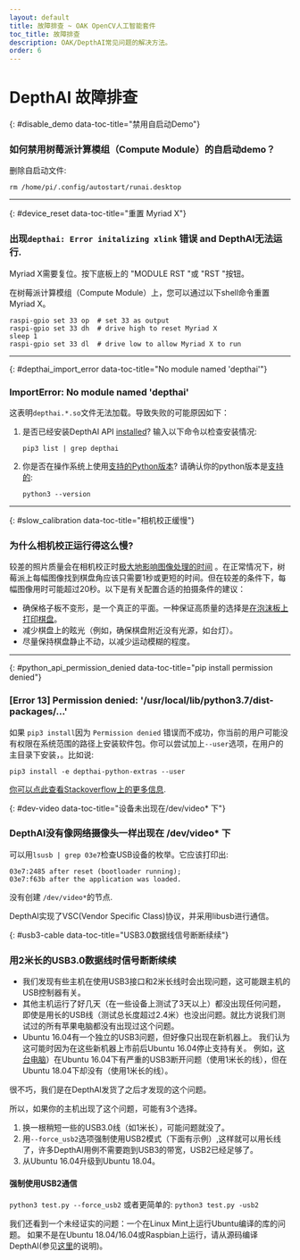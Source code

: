 ```yaml
---
layout: default
title: 故障排查 ~ OAK OpenCV人工智能套件
toc_title: 故障排查
description: OAK/DepthAI常见问题的解决方法。
order: 6
---
```


# DepthAI 故障排查

{: #disable_demo data-toc-title="禁用自启动Demo"}
### 如何禁用树莓派计算模组（Compute Module）的自启动demo？

删除自启动文件:

```
rm /home/pi/.config/autostart/runai.desktop
```
<hr/>

{: #device_reset data-toc-title="重置 Myriad X"}
### 出现`depthai: Error initalizing xlink` 错误 and DepthAI无法运行.

Myriad X需要复位。按下底板上的 "MODULE RST "或 "RST "按钮。

在树莓派计算模组（Compute Module）上，您可以通过以下shell命令重置Myriad X。

```
raspi-gpio set 33 op  # set 33 as output
raspi-gpio set 33 dh  # drive high to reset Myriad X
sleep 1
raspi-gpio set 33 dl  # drive low to allow Myriad X to run
```

<hr/>

{: #depthai_import_error data-toc-title="No module named 'depthai'"}
### ImportError: No module named 'depthai'

这表明`depthai.*.so`文件无法加载。导致失败的可能原因如下：

1. 是否已经安装DepthAI API [installed](https://docs.luxonis.com/api/)? 输入以下命令以检查安装情况:
    ```
    pip3 list | grep depthai
    ```
2. 你是否在操作系统上使用[支持的Python版本](/api/#python_version)? 请确认你的python版本是[支持的](/api/#python_version):
    ```
    python3 --version
    ```

<hr/>

{: #slow_calibration data-toc-title="相机校正缓慢"}
### 为什么相机校正运行得这么慢?

较差的照片质量会在相机校正时[极大地影响图像处理的时间](https://stackoverflow.com/questions/51073309/why-does-the-camera-calibration-in-opencv-python-takes-more-than-30-minutes) 。在正常情况下，树莓派上每幅图像找到棋盘角应该只需要1秒或更短的时间。但在较差的条件下，每幅图像用时可能超过20秒。以下是有关配置合适的拍摄条件的建议：
* 确保格子板不变形，是一个真正的平面。一种保证高质量的选择是[在泡沫板上打印棋盘](https://discuss.luxonis.com/d/38-easy-calibration-targets-for-depthai-opencv-checkerboard)。
* 减少棋盘上的眩光（例如，确保棋盘附近没有光源，如台灯）。
* 尽量保持棋盘静止不动，以减少运动模糊的程度。

<hr/>

{: #python_api_permission_denied data-toc-title="pip install permission denied"}
### [Error 13] Permission denied: '/usr/local/lib/python3.7/dist-packages/...'

如果 `pip3 install`因为 `Permission denied` 错误而不成功，你当前的用户可能没有权限在系统范围的路径上安装软件包。你可以尝试加上`--user`选项，在用户的主目录下安装，。比如说:


```
pip3 install -e depthai-python-extras --user
```

[你可以点此查看Stackoverflow上的更多信息](https://stackoverflow.com/questions/31512422/pip-install-failing-with-oserror-errno-13-permission-denied-on-directory).

{: #dev-video data-toc-title="设备未出现在/dev/video* 下"}
### DepthAI没有像网络摄像头一样出现在 /dev/video* 下

可以用`lsusb | grep 03e7`检查USB设备的枚举。它应该打印出:

`03e7:2485 after reset (bootloader running);`  
`03e7:f63b after the application was loaded.`

没有创建 `/dev/video*`的节点. 

DepthAI实现了VSC(Vendor Specific Class)协议，并采用libusb进行通信。

{: #usb3-cable data-toc-title="USB3.0数据线信号断断续续"}
### 用2米长的USB3.0数据线时信号断断续续

- 我们发现有些主机在使用USB3接口和2米长线时会出现问题，这可能跟主机的USB控制器有关。 
- 其他主机运行了好几天（在一些设备上测试了3天以上）都没出现任何问题，即使是用长的USB线（测试总长度超过2.4米）也没出问题。就比方说我们测试过的所有苹果电脑都没有出现过这个问题。
- Ubuntu 16.04有一个独立的USB3问题，但好像只出现在新机器上。 我们认为这可能时因为在这些新机器上市前后Ubuntu 16.04停止支持有关。 例如，[这台电脑](https://pcpartpicker.com/list/KTDFQZ)）在Ubuntu 16.04下有严重的USB3断开问题（使用1米长的线），但在Ubuntu 18.04下却没有（使用1米长的线）。

很不巧，我们是在DepthAI发货了之后才发现的这个问题。

所以，如果你的主机出现了这个问题，可能有3个选择。
1. 换一根稍短一些的USB3.0线（如1米长），可能问题就没了。
2. 用`--force_usb2`选项强制使用USB2模式（下面有示例）,这样就可以用长线了，许多DepthAI用例不需要跑到USB3的带宽，USB2已经足够了。
3. 从Ubuntu 16.04升级到Ubuntu 18.04。


#### 强制使用USB2通信
`python3 test.py --force_usb2`
或者更简单的:
`python3 test.py -usb2`

我们还看到一个未经证实的问题：一个在Linux Mint上运行Ubuntu编译的库的问题。 如果不是在Ubuntu 18.04/16.04或Raspbian上运行，请从源码编译DepthAI(参见[这里](https://github.com/luxonis/depthai-python-extras#python-modules)的说明)。
